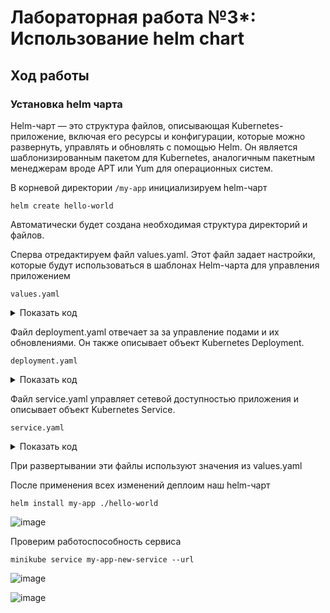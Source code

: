 # Лабораторная работа №3*: Использование helm chart

## Ход работы

### Установка helm чарта
Helm-чарт — это структура файлов, описывающая Kubernetes-приложение, включая его ресурсы и конфигурации, которые можно развернуть, управлять и обновлять с помощью Helm. Он является шаблонизированным пакетом для Kubernetes, аналогичным пакетным менеджерам вроде APT или Yum для операционных систем.

В корневой директории ```/my-app``` инициализируем helm-чарт

```helm create hello-world```

Автоматически будет создана необходимая структура директорий и файлов.

Сперва отредактируем файл values.yaml. Этот файл задает настройки, которые будут использоваться в шаблонах Helm-чарта для управления приложением

```values.yaml```
<details>
<summary>Показать код</summary>
  
```yaml
# Default values for hello-world.
# This is a YAML-formatted file.
# Declare variables to be passed into your templates.

# This will set the replicaset count more information can be found here: https://kubernetes.io/docs/concepts/workloads/controllers/replicaset/
replicaCount: 2

image:
  repository: my-app
  pullPolicy: IfNotPresent
  tag: latest

serviceAccount:
  create: true
  name: ""

service:
  type: NodePort
  port: 80
  targetPort: 8080

containerPort: 8080

ingress:
  enabled: false 
  annotations: {}
  hosts:
    - host: chart-example.local
      paths: []
  tls: []

resources: {}

autoscaling:
  enabled: false 
  minReplicas: 1
  maxReplicas: 5
  targetCPUUtilizationPercentage: 80
  targetMemoryUtilizationPercentage: 80

volumes: []

volumeMounts: []

nodeSelector: {}

tolerations: []

affinity: {}
```
</details>

Файл deployment.yaml отвечает за за управление подами и их обновлениями. Он также описывает объект Kubernetes Deployment.

```deployment.yaml```
<details>
<summary>Показать код</summary>
  
```yaml
apiVersion: apps/v1
kind: Deployment
metadata:
  name: {{ .Release.Name }}-deployment
  labels:
    app: {{ .Release.Name }}-app
spec:
  replicas: {{ .Values.replicaCount }}
  selector:
    matchLabels:
      app: {{ .Release.Name }}-new
  template:
    metadata:
      labels:
        app: {{ .Release.Name }}-new
    spec:
      containers:
      - name: {{ .Release.Name }}-container
        image: "{{ .Values.image.repository }}:{{ .Values.image.tag }}"
        imagePullPolicy: {{ .Values.image.pullPolicy }}
        ports:
        - containerPort: {{ .Values.containerPort }}
```
</details>

Файл service.yaml управляет сетевой доступностью приложения и описывает объект Kubernetes Service.

```service.yaml```
<details>
<summary>Показать код</summary>
  
```yaml
apiVersion: v1
kind: Service
metadata:
  name: {{ .Release.Name }}-new-service
spec:
  type: NodePort
  selector:
    app: {{ .Release.Name }}-new
  ports:
    - protocol: TCP
      port: {{ .Values.service.port }}
      targetPort: {{ .Values.service.targetPort }}
```
</details>

При развертывании эти файлы используют значения из values.yaml

После применения всех изменений деплоим наш helm-чарт

```helm install my-app ./hello-world```

![image](https://github.com/user-attachments/assets/59cc2729-881a-43e1-b683-cd06836b79d4)

Проверим работоспособность сервиса

```minikube service my-app-new-service --url```

![image](https://github.com/user-attachments/assets/94865ce8-dcc5-4e5d-8e6c-3805ee867860)

![image](https://github.com/user-attachments/assets/d4f1f28c-2219-4c86-b0a6-8c2bbf5d0ab1)



















